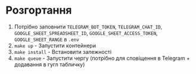 # Розгортання

1. Потрібно заповнити ```TELEGRAM_BOT_TOKEN```, ```TELEGRAM_CHAT_ID```, ```GOOGLE_SHEET_SPREADSHEET_ID```, ```GOOGLE_SHEET_ACCESS_TOKEN```, ```GOOGLE_SHEET_RANGE``` в ```.env```
2. ```make up``` - Запустити контейнери
3. ```make install``` - Встановити залежності
4. ```make queue``` - Запустити чергу (потрібно для сповіщення в Telegram + додавання в гугл табличку)

